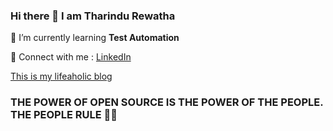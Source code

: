 ### Hi there 👋 I am Tharindu Rewatha

🌱 I’m currently learning **Test Automation**

💬 Connect with me : [LinkedIn](https://www.linkedin.com/in/tharindu-rewatha/)

[This is my lifeaholic blog](https://thisismydevdiary.blogspot.com/)

### THE POWER OF OPEN SOURCE IS THE POWER OF THE PEOPLE. THE PEOPLE RULE 🧡🧡
<!--
**TharinduRewatha/TharinduRewatha** is a ✨ _special_ ✨ repository because its `README.md` (this file) appears on your GitHub profile.

Here are some ideas to get you started:

- 🔭 I’m currently working on ...
- 🌱 I’m currently learning ...
- 👯 I’m looking to collaborate on ...
- 🤔 I’m looking for help with ...
- 💬 Ask me about ...
- 📫 How to reach me: ...
- 😄 Pronouns: ...
- ⚡ Fun fact: ...
-->
